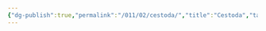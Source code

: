 ```yaml
---
{"dg-publish":true,"permalink":"/011/02/cestoda/","title":"Cestoda","tags":["BIOL422"],"created":"2024-09-26T13:45:04.074-07:00","updated":"2024-09-26T15:15:32.119-07:00"}
---
```

